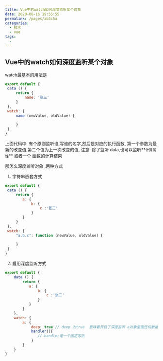 ```yaml
---
title: Vue中的watch如何深度监听某个对象
date: 2020-06-16 19:55:55
permalink: /pages/ab3c5a
categories: 
  - 技术
  - vue
tags: 
  - 
---
```

## Vue中的watch如何深度监听某个对象

watch最基本的用法是 

```js
export default {
 data () {
     return {
         name: '张三'
     }
 },
 watch: {
     name (newValue, oldValue) {
         
     }
 }
}
```

上面代码中: 有个原则监听谁,写谁的名字,然后是对应的执行函数, 第一个参数为最新的改变值,第二个值为上一次改变的值, 注意: 除了监听 data,也可以监听**`计算属性`** 或者一个 函数的计算结果

那怎么深度监听对象 ,两种方式

1. 字符串嵌套方式

```js
export default {
 data () {
     return {
        a: {
            b: {
                c :'张三'
            }
        }
     }
 },
 watch: {
     "a.b.c": function (newValue, oldValue) {
         
     }
 }
}
```

2. 启用深度监听方式

```js
export default {
    data () {
        return {
           a: {
               b: {
                   c :'张三'
               }
           }
        }
    },
    watch: {
        a: {
            deep: true // deep 为true  意味着开启了深度监听 a对象里面任何数据变化都会触发handler函数,
            handler(){
               // handler是一个固定写法
            }
        }
    }
}
```

